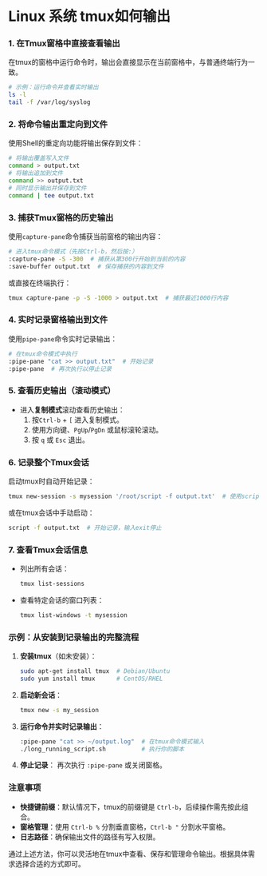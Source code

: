 # Linux 系统 tmux如何输出
### 1. **在Tmux窗格中直接查看输出**
   在tmux的窗格中运行命令时，输出会直接显示在当前窗格中，与普通终端行为一致。
   ```bash
   # 示例：运行命令并查看实时输出
   ls -l
   tail -f /var/log/syslog
   ```

### 2. **将命令输出重定向到文件**
   使用Shell的重定向功能将输出保存到文件：
   ```bash
   # 将输出覆盖写入文件
   command > output.txt
   # 将输出追加到文件
   command >> output.txt
   # 同时显示输出并保存到文件
   command | tee output.txt
   ```

### 3. **捕获Tmux窗格的历史输出**
   使用`capture-pane`命令捕获当前窗格的输出内容：
   ```bash
   # 进入tmux命令模式（先按Ctrl-b，然后按:）
   :capture-pane -S -300  # 捕获从第300行开始到当前的内容
   :save-buffer output.txt  # 保存捕获的内容到文件
   ```
   或直接在终端执行：
   ```bash
   tmux capture-pane -p -S -1000 > output.txt  # 捕获最近1000行内容
   ```

### 4. **实时记录窗格输出到文件**
   使用`pipe-pane`命令实时记录输出：
   ```bash
   # 在tmux命令模式中执行
   :pipe-pane "cat >> output.txt"  # 开始记录
   :pipe-pane  # 再次执行以停止记录
   ```

### 5. **查看历史输出（滚动模式）**
   - 进入**复制模式**滚动查看历史输出：
     1. 按`Ctrl-b` + `[` 进入复制模式。
     2. 使用方向键、`PgUp`/`PgDn` 或鼠标滚轮滚动。
     3. 按 `q` 或 `Esc` 退出。

### 6. **记录整个Tmux会话**
   启动tmux时自动开始记录：
   ```bash
   tmux new-session -s mysession '/root/script -f output.txt'  # 使用script命令记录
   ```
   或在tmux会话中手动启动：
   ```bash
   script -f output.txt  # 开始记录，输入exit停止
   ```

### 7. **查看Tmux会话信息**
   - 列出所有会话：
     ```bash
     tmux list-sessions
     ```
   - 查看特定会话的窗口列表：
     ```bash
     tmux list-windows -t mysession
     ```

### 示例：从安装到记录输出的完整流程
1. **安装tmux**（如未安装）：
   ```bash
   sudo apt-get install tmux  # Debian/Ubuntu
   sudo yum install tmux      # CentOS/RHEL
   ```

2. **启动新会话**：
   ```bash
   tmux new -s my_session
   ```

3. **运行命令并实时记录输出**：
   ```bash
   :pipe-pane "cat >> ~/output.log"  # 在tmux命令模式输入
   ./long_running_script.sh          # 执行你的脚本
   ```

4. **停止记录**：
   再次执行 `:pipe-pane` 或关闭窗格。

### 注意事项
- **快捷键前缀**：默认情况下，tmux的前缀键是 `Ctrl-b`，后续操作需先按此组合。
- **窗格管理**：使用 `Ctrl-b %` 分割垂直窗格，`Ctrl-b "` 分割水平窗格。
- **日志路径**：确保输出文件的路径有写入权限。

通过上述方法，你可以灵活地在tmux中查看、保存和管理命令输出。根据具体需求选择合适的方式即可。